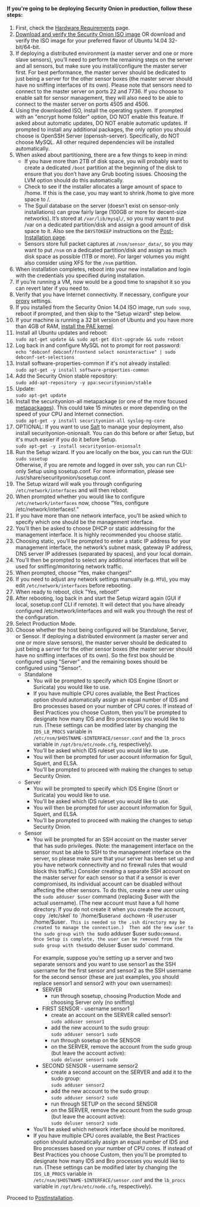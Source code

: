 #### If you're going to be deploying Security Onion in production, follow these steps: ####
  1. First, check the [Hardware Requirements](Hardware) page.
  1. [Download and verify the Security Onion ISO image](https://github.com/Security-Onion-Solutions/security-onion/blob/master/Verify_ISO.md) OR download and verify the ISO image for your preferred flavor of Ubuntu 14.04 32-bit/64-bit.  
  1. If deploying a distributed environment (a master server and one or more slave sensors), you’ll need to perform the remaining steps on the server and all sensors, but make sure you install/configure the master server first.  For best performance, the master server should be dedicated to just being a server for the other sensor boxes (the master server should have no sniffing interfaces of its own).  Please note that sensors need to connect to the master server on ports 22 and 7736.  If you choose to enable salt for sensor management, they will also need to be able to connect to the master server on ports 4505 and 4506.<br>
  1. Using the downloaded ISO, install the operating system. If prompted with an "encrypt home folder" option, DO NOT enable this feature.  If asked about automatic updates, DO NOT enable automatic updates.  If prompted to install any additional packages, the only option you should choose is OpenSSH Server (openssh-server). Specifically, do NOT choose MySQL. All other required dependencies will be installed automatically.<br>
  1. When asked about partitioning, there are a few things to keep in mind:  
      * If you have more than 2TB of disk space, you will probably want to create a dedicated `/boot` partition at the beginning of the disk to ensure that you don’t have any Grub booting issues.  Choosing the LVM option should do this automatically.  
      * Check to see if the installer allocates a large amount of space to /home. If this is the case, you may want to shrink /home to give more space to /.<br>
      * The Sguil database on the server (doesn’t exist on sensor-only installations) can grow fairly large (100GB or more for decent-size networks). It’s stored at `/var/lib/mysql/`, so you may want to put /var on a dedicated partition/disk and assign a good amount of disk space to it. Also see the `DAYSTOKEEP` instructions on the [Post-Installation page](https://github.com/Security-Onion-Solutions/security-onion/wiki/PostInstallation).<br>
      * Sensors store full packet captures at `/nsm/sensor_data/`, so you may want to put `/nsm` on a dedicated partition/disk and assign as much disk space as possible (1TB or more). For larger volumes you might also consider using XFS for the `/nsm` partition.<br>
  1. When installation completes, reboot into your new installation and login with the credentials you specified during installation.<br>
  1. If you’re running a VM, now would be a good time to snapshot it so you can revert later if you need to.<br>
  1. Verify that you have Internet connectivity. If necessary, configure your [proxy](Proxy) settings</a>.<br>
  1. If you installed from the Security Onion 14.04 ISO image, run `sudo soup`, reboot if prompted, and then skip to the "Setup wizard" step below.<br>
  1. If your machine is running a 32 bit version of Ubuntu and you have more than 4GB of RAM, <a href='https://help.ubuntu.com/community/EnablingPAE'>install the PAE kernel</a>.<br>
  1. Install all Ubuntu updates and reboot:  
```sudo apt-get update && sudo apt-get dist-upgrade && sudo reboot```
  1. Log back in and configure MySQL not to prompt for root password:<br>
`echo "debconf debconf/frontend select noninteractive" | sudo debconf-set-selections`
  1. Install software-properties-common if it's not already installed:<br>
`sudo apt-get -y install software-properties-common`
  1. Add the Security Onion stable repository:<br>
`sudo add-apt-repository -y ppa:securityonion/stable`
  1. Update:<br>
`sudo apt-get update`
  1. Install the securityonion-all metapackage (or one of the more focused [metapackages](MetaPackages)). This could take 15 minutes or more depending on the speed of your CPU and Internet connection.<br>
`sudo apt-get -y install securityonion-all syslog-ng-core`
  1. OPTIONAL: If you want to use [Salt](Salt) to manage your deployment, also install securityonion-onionsalt.  You can do this before or after Setup, but it's much easier if you do it before Setup.<br>
`sudo apt-get -y install securityonion-onionsalt`
  1. Run the Setup wizard.  If you are locally on the box, you can run the GUI:  
`sudo sosetup`  
Otherwise, if you are remote and logged in over ssh, you can run CLI-only Setup using sosetup.conf.  For more information, please see /usr/share/securityonion/sosetup.conf.
  1. The Setup wizard will walk you through configuring `/etc/network/interfaces` and will then reboot.<br>
  1. When prompted whether you would like to configure `/etc/network/interfaces` now, choose “Yes, configure /etc/network/interfaces!.”<br>
  1. If you have more than one network interface, you’ll be asked which to specify which one should be the management interface.<br>
  1. You’ll then be asked to choose DHCP or static addressing for the management interface. It is highly recommended you choose static.<br>
  1. Choosing static, you’ll be prompted to enter a static IP address for your management interface, the network’s subnet mask, gateway IP address, DNS server IP addresses (separated by spaces), and your local domain.<br>
  1. You’ll then be prompted to select any additional interfaces that will be used for sniffing/monitoring network traffic.<br>
  1. When prompted, choose “Yes, make changes!"<br>
  1. If you need to adjust any network settings manually (e.g. `MTU`), you may edit `/etc/network/interfaces` before rebooting.<br>
  1. When ready to reboot, click "Yes, reboot!”<br>
  1. After rebooting, log back in and start the Setup wizard again (GUI if local, sosetup.conf CLI if remote). It will detect that you have already configured /etc/network/interfaces and will walk you through the rest of the configuration.<br>
  1. Select Production Mode.<br>
  1. Choose whether the host being configured will be Standalone, Server, or Sensor.  If deploying a distributed environment (a master server and one or more slave sensors), the master server should be dedicated to just being a server for the other sensor boxes (the master server should have no sniffing interfaces of its own).  So the first box should be configured using "Server" and the remaining boxes should be configured using "Sensor".<br>
      * Standalone<br>
        * You will be prompted to specify which IDS Engine (Snort or Suricata) you would like to use.<br>
        * If you have multiple CPU cores available, the Best Practices option should automatically assign an equal number of IDS and Bro processes based on your number of CPU cores.  If instead of Best Practices you choose Custom, then you'll be prompted to designate how many IDS and Bro processes you would like to run. (These settings can be modified later by changing the `IDS_LB_PROCS` variable in `/etc/nsm/$HOSTNAME-$INTERFACE/sensor.conf` and the `lb_procs` variable in `/opt/bro/etc/node.cfg`, respectively).<br>
        * You’ll be asked which IDS ruleset you would like to use.<br>
        * You will then be prompted for user account information for Sguil, Squert, and ELSA.<br>
        * You’ll be prompted to proceed with making the changes to setup Security Onion.<br>
      * Server<br>
        * You will be prompted to specify which IDS Engine (Snort or Suricata) you would like to use.<br>
        * You’ll be asked which IDS ruleset you would like to use.<br>
        * You will then be prompted for user account information for Sguil, Squert, and ELSA.<br>
        * You’ll be prompted to proceed with making the changes to setup Security Onion.<br>
      * Sensor<br>
        * You will be prompted for an SSH account on the master server that has sudo privileges. (Note: the management interface on the sensor must be able to SSH to the management interface on the server, so please make sure that your server has been set up and you have network connectivity and no firewall rules that would block this traffic.) Consider creating a separate SSH account on the master server for each sensor so that if a sensor is ever compromised, its individual account can be disabled without affecting the other sensors. To do this, create a new user using the `sudo adduser $user` command (replacing $user with the actual username).  (The new account must have a full home directory. If you do not create it when you create the account, copy `/etc/skel` to `/home/$user` and do `chown -R $user:$user /home/$user`. This is needed so the .ssh directory may be created to manage the connection.)  Then add the new user to the sudo group with the `sudo adduser $user sudo` command. Once Setup is complete, the user can be removed from the sudo group with the `sudo deluser $user sudo` command.<br><br>For example, suppose you’re setting up a server and two separate sensors and you want to use sensor1 as the SSH username for the first sensor and sensor2 as the SSH username for the second sensor (these are just examples, you should replace sensor1 and sensor2 with your own usernames):<br>
          * SERVER<br>
            * run through sosetup, choosing Production Mode and choosing Server only (no sniffing)<br>
          * FIRST SENSOR - username sensor1<br>
            * create an account on the SERVER called sensor1:<br>
`sudo adduser sensor1`
            * add the new account to the sudo group:<br>
`sudo adduser sensor1 sudo`
            * run through sosetup on the SENSOR<br>
            * on the SERVER, remove the account from the sudo group (but leave the account active):<br>
`sudo deluser sensor1 sudo`
          * SECOND SENSOR - username sensor2<br>
            * create a second account on the SERVER and add it to the sudo group:<br>
`sudo adduser sensor2`
            * add the new account to the sudo group:<br>
`sudo adduser sensor2 sudo`
            * run through SETUP on the second SENSOR<br>
            * on the SERVER, remove the account from the sudo group (but leave the account active):<br>
`sudo deluser sensor2 sudo`
        * You’ll be asked which network interface should be monitored.<br>
        * If you have multiple CPU cores available, the Best Practices option should automatically assign an equal number of IDS and Bro processes based on your number of CPU cores.  If instead of Best Practices you choose Custom, then you'll be prompted to designate how many IDS and Bro processes you would like to run. (These settings can be modified later by changing the `IDS_LB_PROCS` variable in `/etc/nsm/$HOSTNAME-$INTERFACE/sensor.conf` and the `lb_procs` variable in `/opt/bro/etc/node.cfg`, respectively).


Proceed to [PostInstallation](PostInstallation).